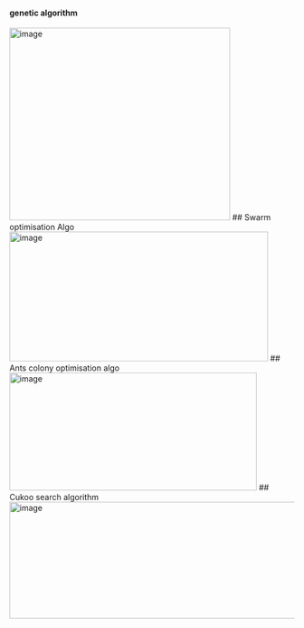     
#### genetic algorithm  
<img width="390" height="340" alt="image" src="https://github.com/user-attachments/assets/6c0822b4-2acd-477b-bf1f-f5e25ea471d6" />   
## Swarm optimisation Algo  
<img width="457" height="229" alt="image" src="https://github.com/user-attachments/assets/703a6d38-1dee-48d3-a57e-b9c783c60fde" />  
## Ants colony optimisation algo  
<img width="437" height="208" alt="image" src="https://github.com/user-attachments/assets/3da085ca-ef69-4b86-8bda-eec7b2f91da9" />  
## Cukoo search  algorithm
<img width="680" height="206" alt="image" src="https://github.com/user-attachments/assets/39815a99-2dfe-46be-bd2c-97b23c7dfb4b" />  

